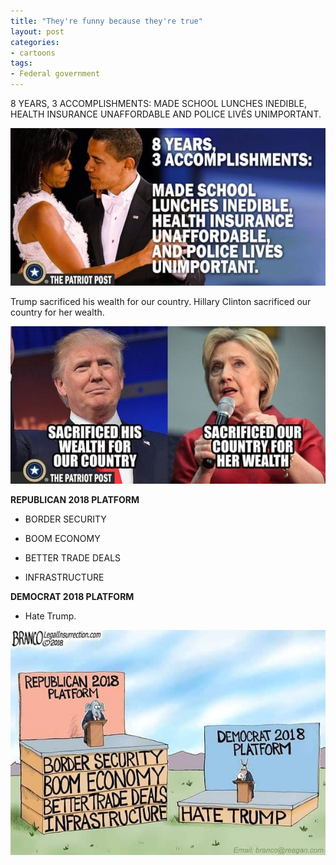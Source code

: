 ```yaml
---
title: "They're funny because they're true"
layout: post
categories:
- cartoons
tags:
- Federal government
---
```


8 YEARS, 3 ACCOMPLISHMENTS: MADE SCHOOL LUNCHES INEDIBLE, HEALTH INSURANCE UNAFFORDABLE AND POLICE LIVÉS UNIMPORTANT.

![Obama: Eight years, three accomplishments](/assets/img/2018/05/accomplishments.jpg)

Trump sacrificed his wealth for our country. Hillary Clinton sacrificed our country for
her wealth.

![Comparing Donald Trump and Hillary Clinton](/assets/img/2018/05/djt-vs-hrc.jpg)

**REPUBLICAN 2018 PLATFORM**

- BORDER SECURITY

- BOOM ECONOMY

- BETTER TRADE DEALS

- INFRASTRUCTURE

**DEMOCRAT 2018 PLATFORM**

- Hate Trump.

![Democratic platform](/assets/img/2018/05/demo-platform.jpg)
